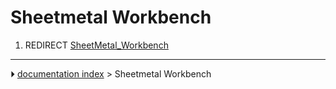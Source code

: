 # Sheetmetal Workbench
1.  REDIRECT [SheetMetal_Workbench](SheetMetal_Workbench.md)



---
⏵ [documentation index](../README.md) > Sheetmetal Workbench
